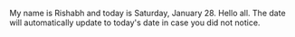 My name is Rishabh and today is Saturday, January 28. Hello all. The date will automatically update to today's date in case you did not notice.

